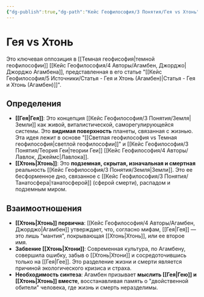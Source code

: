 ```yaml
---
{"dg-publish":true,"dg-path":"Кейс Геофилософия/3 Понятия/Гея vs Хтонь","permalink":"/kejs-geofilosofiya/3-ponyatiya/geya-vs-hton/","dgShowLocalGraph":true}
---
```


# Гея vs Хтонь

Это ключевая оппозиция в [[Темная геофисофия\|темной геофилософии]] [[Кейс Геофилософия/4 Авторы/Агамбен, Джорджо\|Джорджо Агамбена]], представленная в его статье "[[Кейс Геофилософия/5 Источники/Статья - Гея и Хтонь (Агамбен)\|Статья - Гея и Хтонь (Агамбен)]]".

## Определения
- **[[Гея\|Гея]]**: Это концепция [[Кейс Геофилософия/3 Понятия/Земля\|Земли]] как живой, виталистической, саморегулирующейся системы. Это **видимая поверхность** планеты, связанная с жизнью. Эта идея лежит в основе "[[Светлая геофилософия vs Темная геофилософия\|светлой геофилософии]]" и [[Кейс Геофилософия/3 Понятия/Теория Геи\|теории Геи]] [[Кейс Геофилософия/4 Авторы/Лавлок, Джеймс\|Лавлока]].
- **[[Хтонь\|Хтонь]]**: Это **подземная, скрытая, изначальная и смертная** реальность [[Кейс Геофилософия/3 Понятия/Земля\|Земли]]. Это ее бесформенное дно, связанное с [[Кейс Геофилософия/3 Понятия/Танатосфера\|танатосферой]] (сферой смерти), распадом и подземным миром.

## Взаимоотношения
- **[[Хтонь\|Хтонь]] первична**: [[Кейс Геофилософия/4 Авторы/Агамбен, Джорджо\|Агамбен]] утверждает, что, согласно мифам, [[Гея\|Гея]] — это лишь "мантия", покрывающая [[Хтонь\|Хтонь]], или ее второе имя.
- **Забвение [[Хтонь\|Хтони]]**: Современная культура, по Агамбену, совершила ошибку, забыв о [[Хтонь\|Хтони]] и сосредоточившись только на [[Гея\|Гее]]. Это разделение жизни и смерти является причиной экологического кризиса и страха.
- **Необходимость синтеза**: Агамбен призывает **мыслить [[Гея\|Гею]] и [[Хтонь\|Хтонь]] вместе**, восстанавливая память о "двойственной обители" человека, где жизнь и смерть неразделимы.
